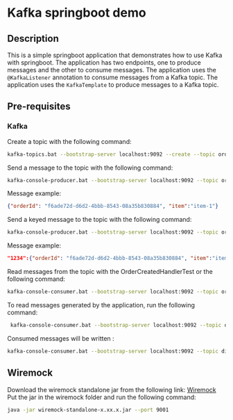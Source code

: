 # Kafka springboot demo


## Description

This is a simple springboot application that demonstrates how to use Kafka with springboot. The application has two endpoints, one to produce messages and the other to consume messages. The application uses the `@KafkaListener` annotation to consume messages from a Kafka topic. The application uses the `KafkaTemplate` to produce messages to a Kafka topic.

## Pre-requisites

### Kafka

Create a topic with the following command:

```bash
kafka-topics.bat --bootstrap-server localhost:9092 --create --topic order.created
```

Send a message to the topic with the following command:

```bash
kafka-console-producer.bat --bootstrap-server localhost:9092 --topic order.created
```
Message example:
```json
{"orderId": "f6ade72d-d6d2-4bbb-8543-08a35b830884", "item":"item-1"}
```

Send a keyed message to the topic with the following command:

```bash
kafka-console-producer.bat --bootstrap-server localhost:9092 --topic order.created --property parse.key=true --property key.separator=:
```
Message example:
```json
"1234":{"orderId": "f6ade72d-d6d2-4bbb-8543-08a35b830884", "item":"item-1"}
```

Read messages from the topic with the OrderCreatedHandlerTest or the following command:

```bash
kafka-console-consumer.bat --bootstrap-server localhost:9092 --topic order.created --group dispatch
```

To read messages generated by the application, run the  following command:

```bash
 kafka-console-consumer.bat --bootstrap-server localhost:9092 --topic order.dispatched
```

Consumed messages will be written :
    
```bash
kafka-console-consumer.bat --bootstrap-server localhost:9092 --topic dispatch.tracking --property parse.key=true --property key.separator=:
```

## Wiremock
Download the wiremock standalone jar from the following link: [Wiremock](http://wiremock.org/docs/running-standalone/)
Put the jar in the wiremock folder and run the following command:

```bash
java -jar wiremock-standalone-x.xx.x.jar --port 9001
```

